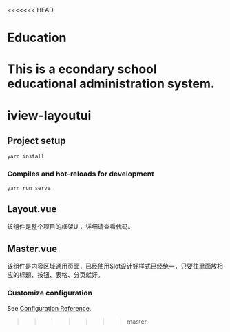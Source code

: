 <<<<<<< HEAD
# Education
This is a econdary school educational administration system.
=======
# iview-layoutui

## Project setup
```
yarn install
```

### Compiles and hot-reloads for development
```
yarn run serve
```

## Layout.vue
该组件是整个项目的框架UI，详细请查看代码。

## Master.vue
该组件是内容区域通用页面，已经使用Slot设计好样式已经统一，只要往里面放相应的标题、按钮、表格、分页就好。

### Customize configuration
See [Configuration Reference](https://cli.vuejs.org/config/).
>>>>>>> master
